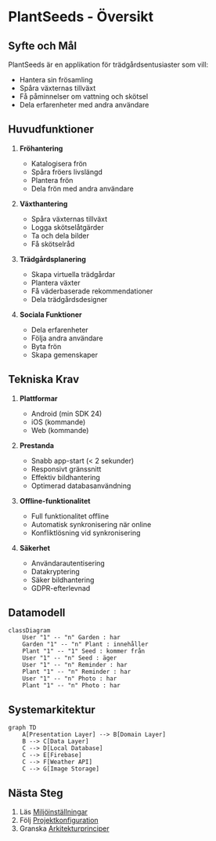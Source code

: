 # PlantSeeds - Översikt

## Syfte och Mål
PlantSeeds är en applikation för trädgårdsentusiaster som vill:
- Hantera sin frösamling
- Spåra växternas tillväxt
- Få påminnelser om vattning och skötsel
- Dela erfarenheter med andra användare

## Huvudfunktioner
1. **Fröhantering**
   - Katalogisera frön
   - Spåra fröers livslängd
   - Plantera frön
   - Dela frön med andra användare

2. **Växthantering**
   - Spåra växternas tillväxt
   - Logga skötselåtgärder
   - Ta och dela bilder
   - Få skötselråd

3. **Trädgårdsplanering**
   - Skapa virtuella trädgårdar
   - Plantera växter
   - Få väderbaserade rekommendationer
   - Dela trädgårdsdesigner

4. **Sociala Funktioner**
   - Dela erfarenheter
   - Följa andra användare
   - Byta frön
   - Skapa gemenskaper

## Tekniska Krav
1. **Plattformar**
   - Android (min SDK 24)
   - iOS (kommande)
   - Web (kommande)

2. **Prestanda**
   - Snabb app-start (< 2 sekunder)
   - Responsivt gränssnitt
   - Effektiv bildhantering
   - Optimerad databasanvändning

3. **Offline-funktionalitet**
   - Full funktionalitet offline
   - Automatisk synkronisering när online
   - Konfliktlösning vid synkronisering

4. **Säkerhet**
   - Användarautentisering
   - Datakryptering
   - Säker bildhantering
   - GDPR-efterlevnad

## Datamodell
```mermaid
classDiagram
    User "1" -- "n" Garden : har
    Garden "1" -- "n" Plant : innehåller
    Plant "1" -- "1" Seed : kommer från
    User "1" -- "n" Seed : äger
    User "1" -- "n" Reminder : har
    Plant "1" -- "n" Reminder : har
    User "1" -- "n" Photo : har
    Plant "1" -- "n" Photo : har
```

## Systemarkitektur
```mermaid
graph TD
    A[Presentation Layer] --> B[Domain Layer]
    B --> C[Data Layer]
    C --> D[Local Database]
    C --> E[Firebase]
    C --> F[Weather API]
    C --> G[Image Storage]
```

## Nästa Steg
1. Läs [Miljöinställningar](01_Environment_Setup.md)
2. Följ [Projektkonfiguration](02_Project_Setup.md)
3. Granska [Arkitekturprinciper](../01_Architecture/01_Clean_Architecture.md) 